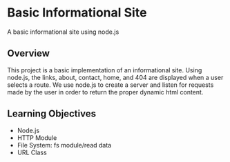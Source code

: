 # Basic Informational Site

A basic informational site using node.js

## Overview 

This project is a basic implementation of an informational site. Using node.js, the links, about, contact, home, and 404 are displayed when a user selects a route. We use node.js to create a server and listen for requests made by the user in order to return the proper dynamic html content.

## Learning Objectives

- Node.js
- HTTP Module
- File System: fs module/read data
- URL Class